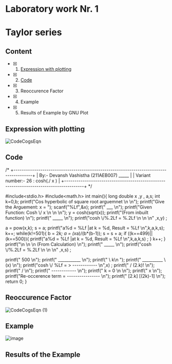# Laboratory work Nr. 1
# Taylor series


## Content
- [x] 1. [Expression with plotting](https://github.com/Devansh-Vashistha/RTR105/blob/main/The%20Lab%201/LAB%201%20Report.md#expression-with-plotting)
- [x] 2. [Code](https://github.com/Devansh-Vashistha/RTR105/blob/main/The%20Lab%201/LAB%201%20Report.md#code)
- [x] 3. Reoccurence Factor
- [x] 4. Example
- [x] 5. Results of Example by GNU Plot


## Expression with plotting
![CodeCogsEqn](https://user-images.githubusercontent.com/89969531/150640846-43b6c909-44e0-424e-9468-56c2401d0c7f.svg)



## Code
/*
+---------------------------------------------------------------------------------------+
| By:- Devansh Vashistha (211AEB007)    _____                                           |
| Variant number:- 26         :  cosh(./  x  )                                          |
+---------------------------------------------------------------------------------------+
*/

#include<stdio.h>
#include<math.h>
int main(){
long double x ,y , a,s;
int k=0,b;
printf("Cos hyperbolic of square root arguemnet \n \n");
printf("Give the Arguement:  x = ");
scanf("%Lf",&x);
printf("                             ___  \n");
printf("Given Function:       Cosh \\/ x   \n \n \n");
y = cosh(sqrt(x));
printf("(From inbuilt function) \n");
printf("        _____   \n");
printf("cosh  \\/%.2Lf   = %.2Lf \n \n \n" ,x,y) ;

a = pow(x,k);
s = a;
printf("a%d = %Lf       |at k = %d, Result = %Lf \n",k,a,k,s);
k++;
while(k!=501){
    b = 2*k;
    a = (x*a)/(b*(b-1));
    s = s + a;
    if ((k==499)||(k==500)){
        printf("a%d = %Lf   |at k = %d, Result = %Lf \n",k,a,k,s) ;
        }
    k++;
}
printf("\n \n \n (From Calculation) \n");
printf("        _____   \n");
printf("cosh  \\/%.2Lf   = %.2Lf \n \n \n" ,x,s) ;

printf("                            500 \n");
printf("                         ___________ \n");
printf("                         \\                        k\n ");
printf("       __________        \\                    (x)  \n");
printf("cosh  \\/ %Lf   =      >              ------------ \n",x) ;
printf("                          /                    (2.k)!  \n");
printf("                         / \n");
printf("                        ------------ \n");
printf("                             k = 0 \n \n");
printf("                             x \n");
printf("Re-occerence term =  ---------------- \n");
printf("                      [2.k] [(2k)-1] \n");
return 0;
}

## Reoccurence Factor
![CodeCogsEqn (1)](https://user-images.githubusercontent.com/89969531/150641298-9ec557cc-012d-49d5-b819-f97d23666a4e.svg)


## Example
![image](https://user-images.githubusercontent.com/89969531/150641285-31e3d0ff-5055-49ec-b56a-9a29a47ad9f0.png)


## Results of the Example
